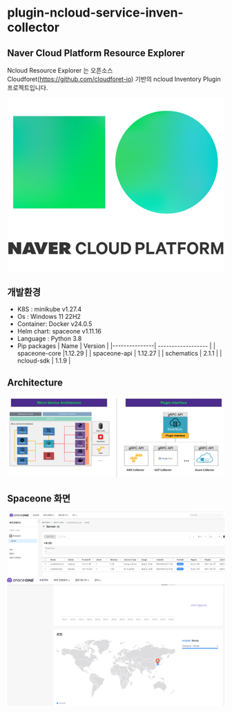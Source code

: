 # plugin-ncloud-service-inven-collector

## Naver Cloud Platform Resource Explorer

Ncloud Resource Explorer 는 오픈소스 Cloudforet(https://github.com/cloudforet-io) 기반의 ncloud Inventory Plugin 프로젝트입니다.

<p align="center"><img src="https://raw.githubusercontent.com/chulgyujeon/images/main/naver-cloud-img.png" ></p>


## 개발환경
* K8S : minikube v1.27.4
* Os : Windows 11 22H2
* Container: Docker v24.0.5
* Helm chart: spaceone v1.11.16
* Language : Python 3.8
* Pip packages
     | Name          | Version            |
     |---------------| ------------------ |
     | spaceone-core |1.12.29 |
     | spaceone-api  | 1.12.27 |
     | schematics    | 2.1.1 |
     | ncloud-sdk    | 1.1.9 |


## Architecture

![image](https://raw.githubusercontent.com/chulgyujeon/images/main/spaceone_msa_architecture.png)


## Spaceone 화면
![image](https://raw.githubusercontent.com/chulgyujeon/images/main/%EC%84%9C%EB%B9%84%EC%8A%A4%ED%99%94%EB%A9%B4.png)
![image](https://raw.githubusercontent.com/chulgyujeon/images/main/%EB%A6%AC%EC%A0%84%ED%99%94%EB%A9%B4.png)


